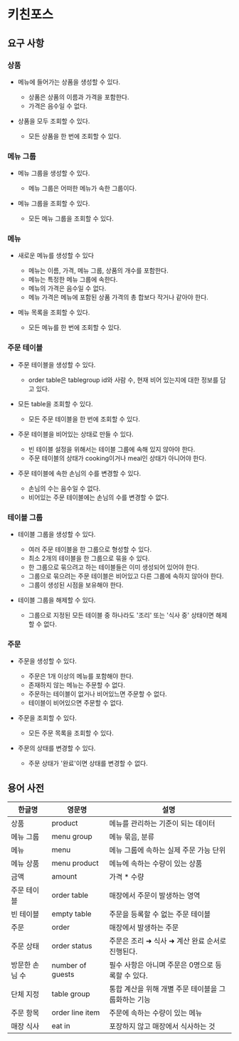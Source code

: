 # 키친포스

## 요구 사항

### 상품

- 메뉴에 들어가는 상품을 생성할 수 있다.
    - 상품은 상품의 이름과 가격을 포함한다.
    - 가격은 음수일 수 없다.

- 상품을 모두 조회할 수 있다.
    - 모든 상품을 한 번에 조회할 수 있다.
    
### 메뉴 그룹

- 메뉴 그룹을 생성할 수 있다.
    - 메뉴 그룹은 어떠한 메뉴가 속한 그룹이다.
    
- 메뉴 그룹을 조회할 수 있다.
    - 모든 메뉴 그룹을 조회할 수 있다.
    
### 메뉴
 
- 새로운 메뉴를 생성할 수 있다
    - 메뉴는 이름, 가격, 메뉴 그룹, 상품의 개수를 포함한다.
    - 메뉴는 특정한 메뉴 그룹에 속한다.
    - 메뉴의 가격은 음수일 수 없다.
    - 메뉴 가격은 메뉴에 포함된 상품 가격의 총 합보다 작거나 같아야 한다.

- 메뉴 목록을 조회할 수 있다.
    - 모든 메뉴를 한 번에 조회할 수 있다.

### 주문 테이블

- 주문 테이블을 생성할 수 있다.
    - order table은 tablegroup id와 사람 수, 현재 비어 있는지에 대한 정보를 담고 있다.

- 모든 table을 조회할 수 있다.
    - 모든 주문 테이블을 한 번에 조회할 수 있다.

- 주문 테이블을 비어있는 상태로 만들 수 있다.
    - 빈 테이블 설정을 위해서는 테이블 그룹에 속해 있지 않아야 한다.
    - 주문 테이블의 상태가 cooking이거나 meal인 상태가 아니어야 한다.

- 주문 테이블에 속한 손님의 수를 변경할 수 있다. 
    - 손님의 수는 음수일 수 없다.
    - 비어있는 주문 테이블에는 손님의 수를 변경할 수 없다.
    
### 테이블 그룹

- 테이블 그룹을 생성할 수 있다.
    - 여러 주문 테이블을 한 그룹으로 형성할 수 있다.
    - 최소 2개의 테이블을 한 그룹으로 묶을 수 있다.
    - 한 그룹으로 묶으려고 하는 테이블들은 이미 생성되어 있어야 한다.
    - 그룹으로 묶으려는 주문 테이블은 비어있고 다른 그룹에 속하지 않아야 한다.
    - 그룹이 생성된 시점을 보유해야 한다.
    
- 테이블 그룹을 해제할 수 있다.
    - 그룹으로 지정된 모든 테이블 중 하나라도 '조리' 또는 '식사 중' 상태이면 해제할 수 없다.
    
### 주문

- 주문을 생성할 수 있다.
    - 주문은 1개 이상의 메뉴를 포함해야 한다.
    - 존재하지 않는 메뉴는 주문할 수 없다.
    - 주문하는 테이블이 없거나 비어있느면 주문할 수 없다.
    - 테이블이 비어있으면 주문할 수 없다.

- 주문을 조회할 수 있다.
    - 모든 주문 목록을 조회할 수 있다.
    
- 주문의 상태를 변경할 수 있다.
    - 주문 상태가 '완료'이면 상태를 변경할 수 없다.


## 용어 사전

| 한글명 | 영문명 | 설명 |
| --- | --- | --- |
| 상품 | product | 메뉴를 관리하는 기준이 되는 데이터 |
| 메뉴 그룹 | menu group | 메뉴 묶음, 분류 |
| 메뉴 | menu | 메뉴 그룹에 속하는 실제 주문 가능 단위 |
| 메뉴 상품 | menu product | 메뉴에 속하는 수량이 있는 상품 |
| 금액 | amount | 가격 * 수량 |
| 주문 테이블 | order table | 매장에서 주문이 발생하는 영역 |
| 빈 테이블 | empty table | 주문을 등록할 수 없는 주문 테이블 |
| 주문 | order | 매장에서 발생하는 주문 |
| 주문 상태 | order status | 주문은 조리 ➜ 식사 ➜ 계산 완료 순서로 진행된다. |
| 방문한 손님 수 | number of guests | 필수 사항은 아니며 주문은 0명으로 등록할 수 있다. |
| 단체 지정 | table group | 통합 계산을 위해 개별 주문 테이블을 그룹화하는 기능 |
| 주문 항목 | order line item | 주문에 속하는 수량이 있는 메뉴 |
| 매장 식사 | eat in | 포장하지 않고 매장에서 식사하는 것 |

